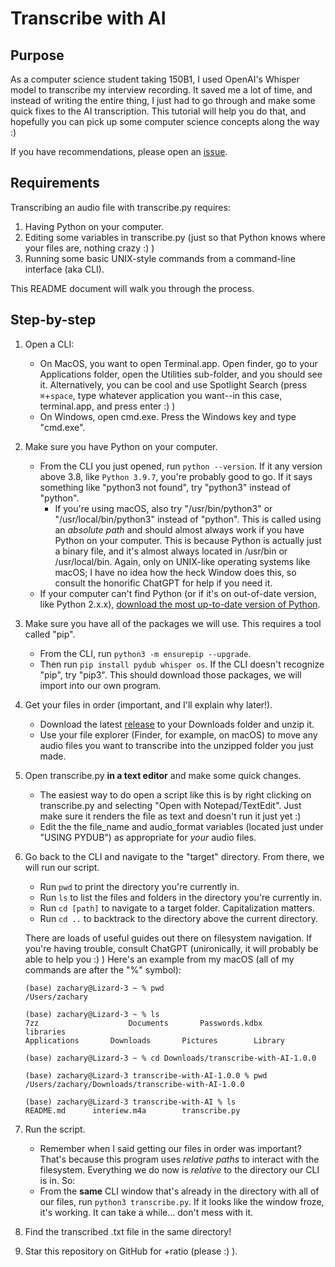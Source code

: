 # Transcribe with AI
## Purpose
As a computer science student taking 150B1, I used OpenAI's Whisper model to transcribe my interview recording. It saved me a lot of time, and instead of writing the entire thing, I just had to go through and make some quick fixes to the AI transcription. This tutorial will help you do that, and hopefully you can pick up some computer science concepts along the way :)

If you have recommendations, please open an [issue](https://github.com/imzoc/transcribe-with-AI/issues).

## Requirements
Transcribing an audio file with transcribe.py requires:
1. Having Python on your computer.
2. Editing some variables in transcribe.py (just so that Python knows where your files are, nothing crazy :) )
3. Running some basic UNIX-style commands from a command-line interface (aka CLI).

This README document will walk you through the process.

## Step-by-step
1. Open a CLI:
	* On MacOS, you want to open Terminal.app. Open finder, go to your Applications folder, open the Utilities sub-folder, and you should see it. Alternatively, you can be cool and use Spotlight Search (press `⌘`+`space`, type whatever application you want--in this case, terminal.app, and press enter :) )
	* On Windows, open cmd.exe. Press the Windows key and type "cmd.exe". 
2. Make sure you have Python on your computer.
	* From the CLI you just opened, run `python --version`. If it any version above 3.8, like `Python 3.9.7`, you're probably good to go. If it says something like "python3 not found", try "python3" instead of "python".
		* If you're using macOS, also try "/usr/bin/python3" or "/usr/local/bin/python3" instead of "python". This is called using an *absolute path* and should almost always work if you have Python on your computer. This is because Python is actually just a binary file, and it's almost always located in /usr/bin or /usr/local/bin. Again, only on UNIX-like operating systems like macOS; I have no idea how the heck Window does this, so consult the honorific ChatGPT for help if you need it.
	* If your computer can't find Python (or if it's on out-of-date version, like Python 2.x.x), [download the most up-to-date version of Python](https://www.python.org/downloads/).
3. Make sure you have all of the packages we will use. This requires a tool called "pip".
	* From the CLI, run `python3 -m ensurepip --upgrade`.
	* Then run `pip install pydub whisper os`. If the CLI doesn't recognize "pip", try "pip3". This should download those packages, we will import into our own program.
4. Get your files in order (important, and I'll explain why later!).
	* Download the latest [release](https://github.com/imzoc/transcribe-with-AI/releases) to your Downloads folder and unzip it.
	* Use your file explorer (Finder, for example, on macOS) to move any audio files you want to transcribe into the unzipped folder you just made.
5. Open transcribe.py __in a text editor__ and make some quick changes.
	* The easiest way to do open a script like this is by right clicking on transcribe.py and selecting "Open with Notepad/TextEdit". Just make sure it renders the file as text and doesn't run it just yet :)
	* Edit the the file_name and audio_format variables (located just under "USING PYDUB") as appropriate for *your* audio files.
6. Go back to the CLI and navigate to the "target" directory. From there, we will run our script.
	* Run `pwd` to print the directory you're currently in.
	* Run `ls` to list the files and folders in the directory you're currently in.
	* Run `cd [path]` to navigate to a target folder. Capitalization matters.
	* Run `cd ..` to backtrack to the directory above the current directory.

	There are loads of useful guides out there on filesystem navigation. If you're having trouble, consult ChatGPT (unironically, it will probably be able to help you :) ) Here's an example from my macOS (all of my commands are after the "%" symbol):


	`(base) zachary@Lizard-3 ~ % pwd`<br>
	`/Users/zachary`

	`(base) zachary@Lizard-3 ~ % ls`<br>
	`7zz	                Documents		Passwords.kdbx  	libraries`<br>
	`Applications		Downloads		Pictures		Library`

	`(base) zachary@Lizard-3 ~ % cd Downloads/transcribe-with-AI-1.0.0`

	`(base) zachary@Lizard-3 transcribe-with-AI-1.0.0 % pwd`<br>
	`/Users/zachary/Downloads/transcribe-with-AI-1.0.0`

	`(base) zachary@Lizard-3 transcribe-with-AI % ls`<br>
	`README.md		interiew.m4a		transcribe.py`


7. Run the script.
	* Remember when I said getting our files in order was important? That's because this program uses *relative paths* to interact with the filesystem. Everything we do now is *relative* to the directory our CLI is in. So:
	* From the __same__ CLI window that's already in the directory with all of our files, run `python3 transcribe.py`. If it looks like the window froze, it's working. It can take a while... don't mess with it.

8. Find the transcribed .txt file in the same directory!
9. Star this repository on GitHub for +ratio (please :) ).